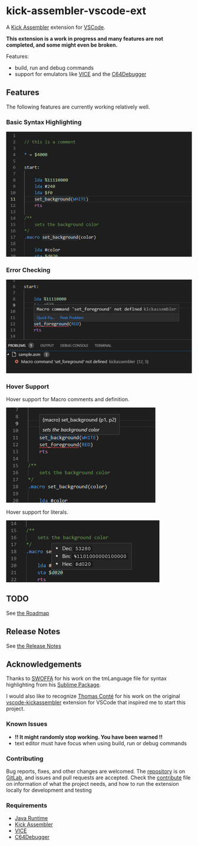 # kick-assembler-vscode-ext
A [Kick Assembler](http://www.theweb.dk/KickAssembler/Main.html#frontpage) extension for [VSCode](https://code.visualstudio.com/).

**This extension is a work in progress and many features are not completed, and some might even be broken.**

Features:
* build, run and debug commands
* support for emulators like [VICE](http://vice-emu.sourceforge.net/) and the [C64Debugger](https://csdb.dk/release/?id=170893)


## Features
The following features are currently working relatively well.

### Basic Syntax Highlighting
![Syntax Highlighting](/images/ka-syntax-highlighting.png)

### Error Checking
![Error Checking](/images/ka-error-checking.png)

### Hover Support
Hover support for Macro comments and definition.

![Macro Comment Hover](/images/ka-hover1.png)

Hover support for literals.

![Macro Comment Hover](/images/ka-hover2.png)


## TODO
See [the Roadmap](/ROADMAP.md)

## Release Notes
See [the Release Notes](/RELEASE.md)

## Acknowledgements
Thanks to [SWOFFA](https://csdb.dk/scener/?id=984) for his work on the tmLanguage file for syntax highlighting from his [Sublime Package](https://github.com/Swoffa/SublimeKickAssemblerC64).

I would also like to recognize [Thomas Conté]() for his work on the original [vscode-kickassembler](https://github.com/tomconte/vscode-kickassembler) extension for VSCode that inspired me to start this project.

### Known Issues
- **!! It might randomly stop working. You have been warned !!**
- text editor must have focus when using build, run or debug commands

### Contributing
Bug reports, fixes, and other changes are welcomed. The [repository](https://gitlab.com/retro-coder/commodore/kick-assembler-vscode-ext) is on [GitLab](https://gitlab.com), and issues and pull requests are accepted. Check the [contribute](CONTRIBUTE.md) file on information of what the project needs, and how to run the extension locally for development and testing

### Requirements
* [Java Runtime](https://java.com/en/download/)
* [Kick Assembler](http://www.theweb.dk/KickAssembler/Main.html#frontpage)
* [VICE](http://vice-emu.sourceforge.net/index.html#download)
* [C64Debugger](https://sourceforge.net/projects/c64-debugger/files/latest/download)